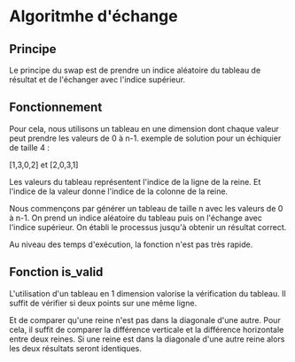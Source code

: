 # Algoritmhe d'échange

## Principe

Le principe du swap est de prendre un indice aléatoire du tableau de résultat et de l'échanger avec l'indice supérieur.

## Fonctionnement

Pour cela, nous utilisons un tableau en une dimension dont chaque valeur peut prendre les valeurs de 0 à n-1.
exemple de solution pour un échiquier de taille 4 :

  [1,3,0,2] et [2,0,3,1]

Les valeurs du tableau représentent l'indice de la ligne de la reine.
Et l'indice de la valeur donne l'indice de la colonne de la reine.

Nous commençons par générer un tableau de taille n avec les valeurs de 0 à n-1.
On prend un indice aléatoire du tableau puis on l'échange avec l'indice supérieur.
On établi le processus jusqu'à obtenir un résultat correct.

Au niveau des temps d'exécution, la fonction n'est pas très rapide.

## Fonction is_valid

L'utilisation d'un tableau en 1 dimension valorise la vérification du tableau.
Il suffit de vérifier si deux points sur une même ligne.

Et de comparer qu'une reine n'est pas dans la diagonale d'une autre.
Pour cela, il suffit de comparer la différence verticale et la différence horizontale entre deux reines.
Si une reine est dans la diagonale d'une autre reine alors les deux résultats seront identiques.
